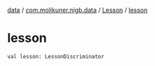 [data](../../index.md) / [com.molikuner.nigb.data](../index.md) / [Lesson](index.md) / [lesson](./lesson.md)

# lesson

`val lesson: LessonDiscriminator`
